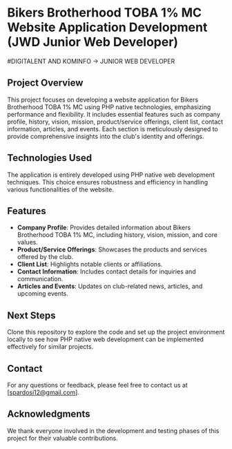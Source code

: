 # Bikers Brotherhood TOBA 1% MC Website Application Development (JWD Junior Web Developer)
#DIGITALENT AND KOMINFO -> JUNIOR WEB DEVELOPER
## Project Overview

This project focuses on developing a website application for Bikers Brotherhood TOBA 1% MC using PHP native technologies, emphasizing performance and flexibility. It includes essential features such as company profile, history, vision, mission, product/service offerings, client list, contact information, articles, and events. Each section is meticulously designed to provide comprehensive insights into the club's identity and offerings.

## Technologies Used

The application is entirely developed using PHP native web development techniques. This choice ensures robustness and efficiency in handling various functionalities of the website.

## Features

- **Company Profile**: Provides detailed information about Bikers Brotherhood TOBA 1% MC, including history, vision, mission, and core values.
- **Product/Service Offerings**: Showcases the products and services offered by the club.
- **Client List**: Highlights notable clients or affiliations.
- **Contact Information**: Includes contact details for inquiries and communication.
- **Articles and Events**: Updates on club-related news, articles, and upcoming events.

## Next Steps

Clone this repository to explore the code and set up the project environment locally to see how PHP native web development can be implemented effectively for similar projects.

## Contact

For any questions or feedback, please feel free to contact us at [spardosi12@gmail.com].

## Acknowledgments

We thank everyone involved in the development and testing phases of this project for their valuable contributions.

